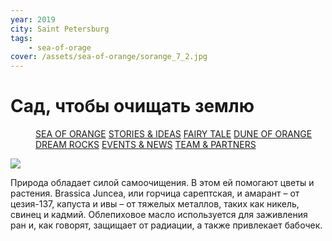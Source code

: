 ```yaml
---
year: 2019
city: Saint Petersburg
tags:
    - sea-of-orage
cover: /assets/sea-of-orange/sorange_7_2.jpg
---
```


# Сад, чтобы очищать землю

<Menu>
<a href="/sea-of-orange">SEA OF ORANGE</a>
<a href="/sea-of-orange/stories-and-ideas">STORIES & IDEAS</a>
<a href="/sea-of-orange/fairytale">FAIRY TALE</a>
<a href="/sea-of-orange/dune-of-orange">DUNE OF ORANGE</a>
<a href="/sea-of-orange/dreamrocks">DREAM ROCKS</a>
<a href="/sea-of-orange/events-and-news">EVENTS & NEWS</a>
<a href="/sea-of-orange/team-and-partners">TEAM & PARTNERS</a>
</Menu>

![](/assets/sea-of-orange/sorange_7_2.jpg)

Природа обладает силой самоочищения. В этом ей помогают цветы и растения. Brassica Juncea, или горчица сарептская, и амарант – от цезия-137, капуста и ивы – от тяжелых металлов, таких как никель, свинец и кадмий. Облепиховое масло используется для заживления ран и, как говорят, защищает от радиации, а также привлекает бабочек.
